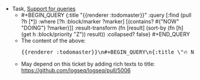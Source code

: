 - Task, [Support for queries](https://github.com/pengx17/logseq-plugin-todo-master/issues/19)
	- #+BEGIN_QUERY
	  {:title "{{renderer :todomaster}}"
	      :query [:find (pull ?h [*])
	              :where
	              [?h :block/marker ?marker]
	              [(contains? #{"NOW" "DOING"} ?marker)]]
	      :result-transform (fn [result]
	                          (sort-by (fn [h]
	                                     (get h :block/priority "Z")) result))
	      :collapsed? false}
	  #+END_QUERY
	- The content of the above:
	  <pre>
	  {{renderer :todomaster}}\n#+BEGIN_QUERY\n{:title \"🔥 NOW 🔥\"\n    :query [:find (pull ?h [*])\n            :where\n            [?h :block/marker ?marker]\n            [(contains? #{\"NOW\" \"DOING\"} ?marker)]]\n    :result-transform (fn [result]\n                        (sort-by (fn [h]\n                                   (get h :block/priority \"Z\")) result))\n    :collapsed? false}\n#+END_QUERY
	  </pre>
	- May depend on this ticket by adding rich texts to title: https://github.com/logseq/logseq/pull/5006